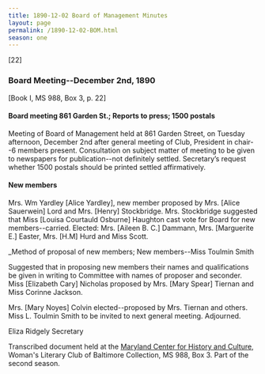 ```yaml
---
title: 1890-12-02 Board of Management Minutes
layout: page
permalink: /1890-12-02-BOM.html
season: one
---
```

[22]

### Board Meeting--December 2nd, 1890
[Book I, MS 988, Box 3, p. 22]

#### Board meeting 861 Garden St.; Reports to press; 1500 postals

Meeting of Board of Management held at 861 Garden Street, on Tuesday afternoon, December 2nd after general meeting of Club, President in chair--6 members present. Consultation on subject matter of meeting to be given to newspapers for publication--not definitely settled. Secretary’s request whether 1500 postals should be printed settled affirmatively.

#### New members

Mrs. Wm Yardley [Alice Yardley], new member proposed by Mrs. [Alice Sauerwein] Lord and Mrs. [Henry] Stockbridge. Mrs. Stockbridge suggested that Miss [Louisa Courtauld Osburne] Haughton cast vote for Board for new members--carried. Elected: Mrs. [Aileen B. C.] Dammann, Mrs.  [Marguerite E.] Easter, Mrs. [H.M] Hurd and Miss Scott.

_Method of proposal of new members; New members--Miss Toulmin Smith

Suggested that in proposing new members their names and qualifications be given in writing to Committee with names of proposer and seconder. Miss [Elizabeth Cary] Nicholas proposed by Mrs. [Mary Spear] Tiernan and Miss Corinne Jackson.

Mrs. [Mary Noyes] Colvin elected--proposed by Mrs. Tiernan and others. Miss L. Toulmin Smith to be invited to next general meeting. Adjourned.

Eliza Ridgely
Secretary

Transcribed document held at the [Maryland Center for History and Culture](http://mdhs.org/), Woman's Literary Club of Baltimore Collection, MS 988, Box 3. Part of the second season.